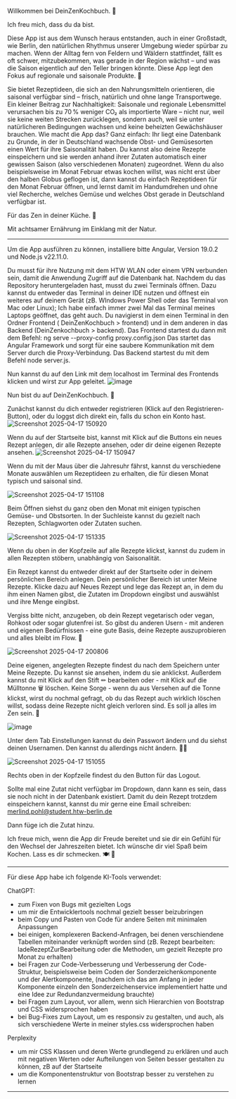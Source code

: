 Willkommen bei DeinZenKochbuch. 🥦

Ich freu mich, dass du da bist.

Diese App ist aus dem Wunsch heraus entstanden, auch in einer Großstadt, wie Berlin, den natürlichen Rhythmus unserer Umgebung wieder spürbar zu machen. 
Wenn der Alltag fern von Feldern und Wäldern stattfindet, fällt es oft schwer, mitzubekommen, was gerade in der Region wächst
– und was die Saison eigentlich auf den Teller bringen könnte.
Diese App legt den Fokus auf regionale und saisonale Produkte. 🍃

Sie bietet Rezeptideen, die sich an den Nahrungsmitteln orientieren, die saisonal verfügbar sind – frisch, natürlich und ohne lange Transportwege.
Ein kleiner Beitrag zur Nachhaltigkeit:
Saisonale und regionale Lebensmittel verursachen bis zu 70 % weniger CO₂ als importierte Ware – nicht nur, 
weil sie keine weiten Strecken zurücklegen, sondern auch, weil sie unter natürlicheren Bedingungen wachsen und keine beheizten Gewächshäuser brauchen.
Wie macht die App das?
Ganz einfach: Ihr liegt eine Datenbank zu Grunde, in der in Deutschland wachsende Obst- und Gemüsesorten einen Wert für ihre Saisonalität haben.
Du kannst also deine Rezepte einspeichern und sie werden anhand ihrer Zutaten automatisch einer gewissen Saison (also verschiedenen Monaten) zugeordnet.
Wenn du also beispielsweise im Monat Februar etwas kochen willst, was nicht erst über den halben Globus geflogen ist, 
dann kannst du einfach Rezeptideen für den Monat Februar öffnen,
und lernst damit im Handumdrehen und ohne viel Recherche, welches Gemüse und welches Obst gerade in Deutschland verfügbar ist.

Für das Zen in deiner Küche. 🌿

Mit achtsamer Ernährung im Einklang mit der Natur.

_________________________


Um die App ausführen zu können, installiere bitte Angular, Version 19.0.2 und Node.js v22.11.0.

Du musst für ihre Nutzung mit dem HTW WLAN oder einem VPN verbunden sein, damit die Anwendung Zugriff auf die Datenbank hat.
Nachdem du das Repository heruntergeladen hast, musst du zwei Terminals öffnen.
Dazu kannst du entweder das Terminal in deiner IDE nutzen und öffnest ein weiteres auf deinem Gerät (zB. WIndows Power Shell oder das Terminal von Mac oder Linux); 
Ich habe einfach immer zwei Mal das Terminal meines Laptops geöffnet, das geht auch.
Du navigierst in dem einen Terminal in den Ordner Frontend ( DeinZenKochbuch > frontend) und in dem anderen in das Backend (DeinZenkochbuch > backend).
Das Frontend startest du dann mit dem Befehl: 
ng serve --proxy-config proxy.config.json
Das startet das Angular Framework und sorgt für eine saubere Kommunikation mit dem Server durch die Proxy-Verbindung.
Das Backend startest du mit dem Befehl 
node server.js.

Nun kannst du auf den Link mit dem localhost im Terminal des Frontends klicken und wirst zur App geleitet.
![image](https://github.com/user-attachments/assets/4227cf47-066c-452d-a3e1-04a8059216cc)


Nun bist du auf DeinZenKochbuch. 🌱

Zunächst kannst du dich entweder registrieren (Klick auf den Registrieren-Button), oder du loggst dich direkt ein, falls du schon ein Konto hast.
 ![Screenshot 2025-04-17 150920](https://github.com/user-attachments/assets/97b1bbee-65c0-4cfe-938a-019cf280349f)
 
Wenn du auf der Startseite bist, kannst mit Klick auf die Buttons ein neues Rezept anlegen, dir alle Rezepte ansehen, oder dir deine eigenen Rezepte ansehen.
![Screenshot 2025-04-17 150947](https://github.com/user-attachments/assets/7a5c42a1-2b16-40ff-acca-126b0d2cc510)

Wenn du mit der Maus über die Jahresuhr fährst, kannst du verschiedene Monate auswählen um Rezeptideen zu erhalten, die für diesen Monat typisch und saisonal sind.


![Screenshot 2025-04-17 151108](https://github.com/user-attachments/assets/fb3f490a-1b33-48de-9c31-11956d65e4f3)
 

Beim Öffnen siehst du ganz oben den Monat mit einigen typischen Gemüse- und Obstsorten.
In der Suchleiste kannst du gezielt nach Rezepten, Schlagworten oder Zutaten suchen.

![Screenshot 2025-04-17 151335](https://github.com/user-attachments/assets/b7b5ae7b-659e-46a1-b079-d7c55e9a1f73)



Wenn du oben in der Kopfzeile auf alle Rezepte klickst, kannst du zudem in allen Rezepten stöbern, unabhängig von Saisonalität.

Ein Rezept kannst du entweder direkt auf der Startseite oder in deinem persönlichen Bereich anlegen.
Dein persönlicher Bereich ist unter Meine Rezepte.
Klicke dazu auf Neues Rezept und lege das Rezept an, in dem du ihm einen Namen gibst, die Zutaten im Dropdown eingibst und auswählst und ihre Menge eingibst. 

Vergiss bitte nicht, anzugeben, ob dein Rezept vegetarisch oder vegan, Rohkost oder sogar glutenfrei ist.
So gibst du anderen Usern - mit anderen und eigenen Bedürfnissen - eine gute Basis, deine Rezepte auszuprobieren und alles bleibt im Flow. 🧘

![Screenshot 2025-04-17 200806](https://github.com/user-attachments/assets/57efcf67-c59b-469b-b37f-74c095ed8ce1)



Deine eigenen, angelegten Rezepte findest du nach dem Speichern unter Meine Rezepte. 
Du kannst sie ansehen, indem du sie anklickst.
Außerdem kannst du mit Klick auf den Stift ✏ bearbeiten oder - mit Klick auf die Mülltonne 🗑️ löschen.
Keine Sorge - wenn du aus Versehen auf die Tonne klickst, wirst du nochmal gefragt, ob du das Rezept auch wirklich löschen willst, 
sodass deine Rezepte nicht gleich verloren sind.
Es soll ja alles im Zen sein. 🧘

![image](https://github.com/user-attachments/assets/b831f248-a288-4ff7-ad7a-19b8fd9fd215)


Unter dem Tab Einstellungen kannst du dein Passwort ändern und du siehst deinen Usernamen.
Den kannst du allerdings nicht ändern. 🍋‍🟩

![Screenshot 2025-04-17 151055](https://github.com/user-attachments/assets/18e62c7b-4a60-417c-8c8e-1a8c123918a5)


Rechts oben in der Kopfzeile findest du den Button für das Logout.

Sollte mal eine Zutat nicht verfügbar im Dropdown, dann kann es sein, dass sie noch nicht in der Datenbank existiert.
Damit du dein Rezept trotzdem einspeichern kannst, kannst du mir gerne eine Email schreiben:
merlind.pohl@student.htw-berlin.de

Dann füge ich die Zutat hinzu.


Ich freue mich, wenn die App dir Freude bereitet und sie dir ein Gefühl für den Wechsel der Jahreszeiten bietet.
Ich wünsche dir viel Spaß beim Kochen.
Lass es dir schmecken.
🍽 🤍


_____________________________


Für diese App habe ich folgende KI-Tools verwendet:

ChatGPT: 
- zum Fixen von Bugs mit gezielten Logs
- um mir die Entwicklertools nochmal gezielt besser beizubringen
- beim Copy und Pasten von Code für andere Seiten mit minimalen Anpassungen
- bei einigen, komplexeren Backend-Anfragen, bei denen verschiendene Tabellen miteinander verknüpft worden sind (zB. Rezept bearbeiten: ladeRezeptZurBearbeitung 
 oder die Methoden, um gezielt Rezepte pro Monat zu erhalten)
- bei Fragen zur Code-Verbesserung und Verbesserung der Code-Struktur, beispielsweise beim Coden der Sonderzeichenkomponente und der Alertkomponente, 
 (nachdem ich das am Anfang in jeder Komponente einzeln den Sonderzeichenservice implementiert hatte und eine Idee zur Redundanzvermeidung brauchte)
- bei Fragen zum Layout, vor allem, wenn sich Hierarchien von Bootstrap und CSS widersprochen haben
- bei Bug-Fixes zum Layout, um es responsiv zu gestalten, und auch, als sich verschiedene Werte in meiner styles.css widersprochen haben

Perplexity
- um mir CSS Klassen und deren Werte grundlegend zu erklären und auch mit negativen Werten oder Aufteilungen von Seiten besser gestalten zu können, zB auf der Startseite
- um die Komponentenstruktur von Bootstrap besser zu verstehen zu lernen

______________________________
